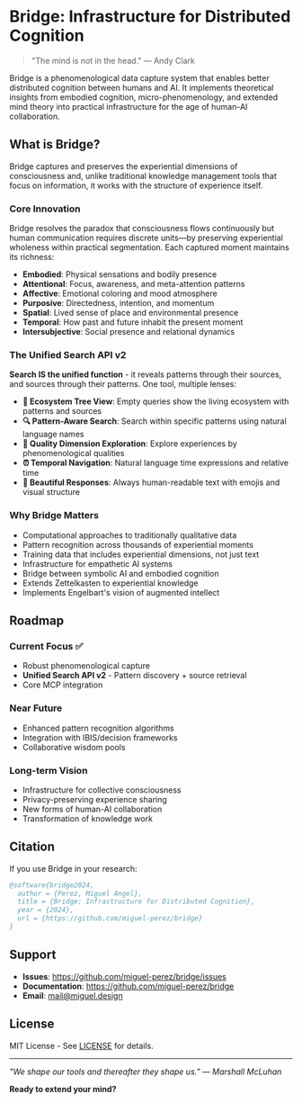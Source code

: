 # Bridge: Infrastructure for Distributed Cognition

> "The mind is not in the head." — Andy Clark

Bridge is a phenomenological data capture system that enables better distributed cognition between humans and AI. It implements theoretical insights from embodied cognition, micro-phenomenology, and extended mind theory into practical infrastructure for the age of human-AI collaboration.

## What is Bridge?

Bridge captures and preserves the experiential dimensions of consciousness and, unlike traditional knowledge management tools that focus on information, it works with the structure of experience itself.

### Core Innovation

Bridge resolves the paradox that consciousness flows continuously but human communication requires discrete units—by preserving experiential wholeness within practical segmentation. Each captured moment maintains its richness:

- **Embodied**: Physical sensations and bodily presence
- **Attentional**: Focus, awareness, and meta-attention patterns  
- **Affective**: Emotional coloring and mood atmosphere
- **Purposive**: Directedness, intention, and momentum
- **Spatial**: Lived sense of place and environmental presence
- **Temporal**: How past and future inhabit the present moment
- **Intersubjective**: Social presence and relational dynamics

### The Unified Search API v2

**Search IS the unified function** - it reveals patterns through their sources, and sources through their patterns. One tool, multiple lenses:

- **🌳 Ecosystem Tree View**: Empty queries show the living ecosystem with patterns and sources
- **🔍 Pattern-Aware Search**: Search within specific patterns using natural language names
- **🎯 Quality Dimension Exploration**: Explore experiences by phenomenological qualities
- **⏰ Temporal Navigation**: Natural language time expressions and relative time
- **💫 Beautiful Responses**: Always human-readable text with emojis and visual structure

### Why Bridge Matters
- Computational approaches to traditionally qualitative data
- Pattern recognition across thousands of experiential moments
- Training data that includes experiential dimensions, not just text
- Infrastructure for empathetic AI systems
- Bridge between symbolic AI and embodied cognition
- Extends Zettelkasten to experiential knowledge
- Implements Engelbart's vision of augmented intellect

## Roadmap

### Current Focus ✅
- Robust phenomenological capture
- **Unified Search API v2** - Pattern discovery + source retrieval
- Core MCP integration

### Near Future
- Enhanced pattern recognition algorithms
- Integration with IBIS/decision frameworks
- Collaborative wisdom pools

### Long-term Vision
- Infrastructure for collective consciousness
- Privacy-preserving experience sharing
- New forms of human-AI collaboration
- Transformation of knowledge work

## Citation

If you use Bridge in your research:

```bibtex
@software{bridge2024,
  author = {Perez, Miguel Angel},
  title = {Bridge: Infrastructure for Distributed Cognition},
  year = {2024},
  url = {https://github.com/miguel-perez/bridge}
}
```

## Support

- **Issues**: https://github.com/miguel-perez/bridge/issues
- **Documentation**: https://github.com/miguel-perez/bridge
- **Email**: mail@miguel.design

## License

MIT License - See [LICENSE](LICENSE) for details.

---

*"We shape our tools and thereafter they shape us." — Marshall McLuhan*

**Ready to extend your mind?**